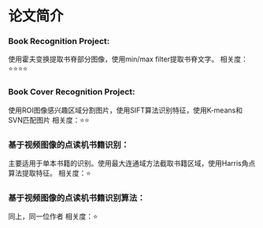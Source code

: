 # 论文简介

### Book Recognition Project:
使用霍夫变换提取书脊部分图像，使用min/max filter提取书脊文字。
相关度：:star::star::star::star:
### Book Cover Recognition Project: 
使用ROI图像感兴趣区域分割图片，使用SIFT算法识别特征，使用K-means和SVN匹配图片
相关度：:star::star:
### 基于视频图像的点读机书籍识别：
主要适用于单本书籍的识别。使用最大连通域方法截取书籍区域，使用Harris角点算法提取特征。
相关度：:star:

### 基于视频图像的点读机书籍识别算法：
同上，同一位作者
相关度：:star:
